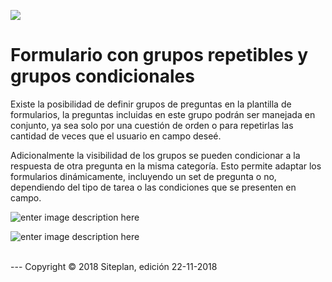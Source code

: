 ![][logo_sytex _3]

[logo_sytex _3]:https://lh3.googleusercontent.com/2dANsFHVh9SSZioywu9b2YwQDPM_wfkI54b65rwyN0qKvLWzWUeBt7Mo1AbqTmMxSIAAg_FTqYQJ=s2000

# Formulario con grupos repetibles y grupos condicionales

Existe la posibilidad de definir grupos de preguntas en la plantilla de formularios, la preguntas incluidas en este grupo podrán ser manejada en conjunto, ya sea solo por una cuestión de orden o para repetirlas las cantidad de veces que el usuario en campo deseé. 

Adicionalmente la visibilidad de los grupos se pueden condicionar a la respuesta de otra pregunta en la misma categoría. Esto permite adaptar los formularios dinámicamente, incluyendo un set de pregunta o no, dependiendo del tipo de tarea o las condiciones que se presenten en campo.

![enter image description here](https://lh3.googleusercontent.com/ve6fwW8-KiKY7gURHWClUHQfhpf-unx62eEbhnuQooIAaps22QDYOPZVcQrhGyK3aNXuzUQm1eI)

![enter image description here](https://lh3.googleusercontent.com/iHW4TnnQZsf-6HZYvSqV7NrFhkEJyY395-X6lXOR_GOBOmog9gcf1bOqE8XLL-Cpq7p1GSjy0cI)


<br/>
---
Copyright © 2018 Siteplan, edición 22-11-2018


[logo]: https://lh3.googleusercontent.com/d027cMG3gB4nnuqlggwqnvSp6T1mW4mQ-J5kjMEohn41LpAPEMFie762QlL7-YFOIpccHFUuNKgs=s150 

<!--stackedit_data:
eyJoaXN0b3J5IjpbNTM4NTMwMTMsNTY2MDg1NzkyLC0xMjgzND
cyMDA0LDEyODQxNjIyOCwtNzcxNDgyMjM2XX0=
-->